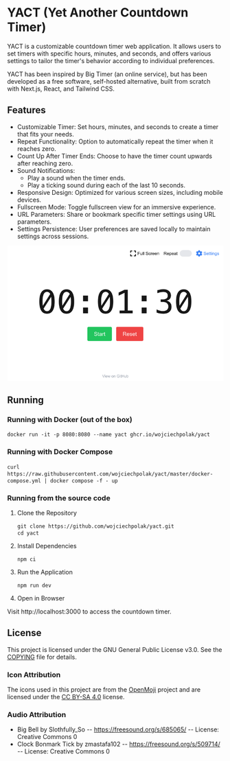 # YACT (Yet Another Countdown Timer)

YACT is a customizable countdown timer web application.  It allows
users to set timers with specific hours, minutes, and seconds, and
offers various settings to tailor the timer's behavior according to
individual preferences.

YACT has been inspired by Big Timer (an online service), but has been
developed as a free software, self-hosted alternative, built from
scratch with Next.js, React, and Tailwind CSS.

## Features

- Customizable Timer: Set hours, minutes, and seconds to create a
  timer that fits your needs.
- Repeat Functionality: Option to automatically repeat the timer when
  it reaches zero.
- Count Up After Timer Ends: Choose to have the timer count upwards
  after reaching zero.
- Sound Notifications:
  - Play a sound when the timer ends.
  - Play a ticking sound during each of the last 10 seconds.
- Responsive Design: Optimized for various screen sizes, including
  mobile devices.
- Fullscreen Mode: Toggle fullscreen view for an immersive experience.
- URL Parameters: Share or bookmark specific timer settings using URL
  parameters.
- Settings Persistence: User preferences are saved locally to maintain
  settings across sessions.

<picture>
  <source media="(prefers-color-scheme: dark)" srcset="./.screenshots/main-view-dark.png">
  <source media="(prefers-color-scheme: light)" srcset="./.screenshots/main-view-light.png">
  <img alt="Screenshot of YACT" src="./.screenshots/main-view-light.png">
</picture>

## Running

### Running with Docker (out of the box)

```shell
docker run -it -p 8080:8080 --name yact ghcr.io/wojciechpolak/yact
```

### Running with Docker Compose

```shell
curl https://raw.githubusercontent.com/wojciechpolak/yact/master/docker-compose.yml | docker compose -f - up
```

### Running from the source code

1. Clone the Repository

   ```shell
   git clone https://github.com/wojciechpolak/yact.git
   cd yact
   ```

2. Install Dependencies

   ```shell
   npm ci
   ```

3. Run the Application

   ```shell
   npm run dev
   ```

4. Open in Browser

Visit http://localhost:3000 to access the countdown timer.

## License

This project is licensed under the GNU General Public License v3.0.
See the [COPYING](COPYING) file for details.

### Icon Attribution

The icons used in this project are from the [OpenMoji](https://openmoji.org)
project and are licensed under the
[CC BY-SA 4.0](https://creativecommons.org/licenses/by-sa/4.0/) license.

### Audio Attribution

- Big Bell by Slothfully_So -- https://freesound.org/s/685065/ -- License: Creative Commons 0
- Clock Bonmark Tick by zmastafa102 -- https://freesound.org/s/509714/ -- License: Creative Commons 0
